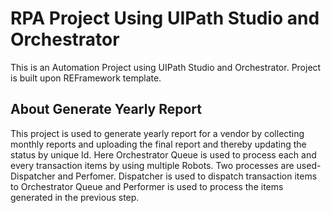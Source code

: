 # RPA Project Using UIPath Studio and Orchestrator

This is an Automation Project using UIPath Studio and Orchestrator. Project is built upon REFramework template.


## About Generate Yearly Report

This project is used to generate yearly report for a vendor by collecting monthly reports and uploading the final report and thereby updating the status by unique Id. 
Here Orchestrator Queue is used to process each and every transaction items by using multiple Robots. Two processes are used- Dispatcher and Perfomer. Dispatcher is used to dispatch transaction items to Orchestrator Queue and Performer is used to process the items generated in the previous step.

